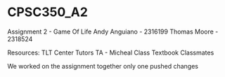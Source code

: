 # CPSC350_A2

Assignment 2 - Game Of Life
Andy Anguiano - 2316199
Thomas Moore - 2318524

Resources:
TLT Center Tutors
TA - Micheal
Class Textbook
Classmates

We worked on the assignment together only one pushed changes
